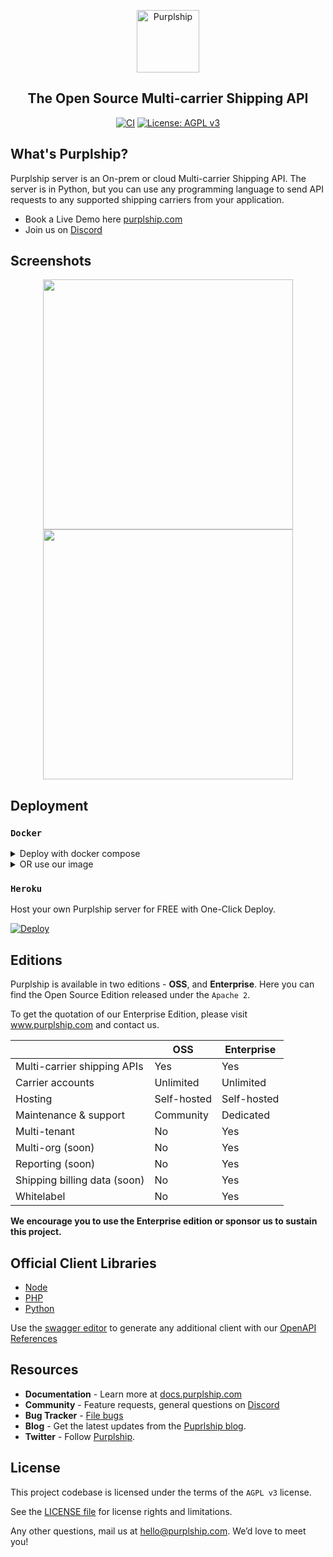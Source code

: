 <p align="center">
  <p align="center">
    <a href="https://purplship.com" target="_blank">
      <img src="https://github.com/Purplship/purplship-server/raw/main/purpleserver/purpleserver/static/extra/branding/icon.png" alt="Purplship" height="100">
    </a>
  </p>
  <h2 align="center">
    The Open Source Multi-carrier Shipping API
  </h2>
  <p align="center">
    <a href="https://github.com/Purplship/purplship-server/actions"><img src="https://github.com/Purplship/purplship-server/workflows/puprlship-server/badge.svg" alt="CI" style="max-width:100%;"></a>
    <a href="https://www.gnu.org/licenses/agpl-3.0" rel="nofollow"><img src="https://camo.githubusercontent.com/cb1d26ec555a33e9f09fe279b5edc49996a3bb3b/68747470733a2f2f696d672e736869656c64732e696f2f62616467652f4c6963656e73652d4147504c25323076332d626c75652e737667" alt="License: AGPL v3" data-canonical-src="https://img.shields.io/badge/License-AGPL%20v3-blue.svg" style="max-width:100%;"></a>
  </p>
</p>


## What's Purplship?

Purplship server is an On-prem or cloud Multi-carrier Shipping API.
The server is in Python, but you can use any programming language to send API requests to any supported shipping carriers from your application.

- Book a Live Demo here [purplship.com](https://purplship.com/schedule-demo/)
- Join us on [Discord](https://discord.gg/kXEa3UMRHd)


## Screenshots

<p align="center">
  <img src="https://raw.githubusercontent.com/Purplship/purplship-server/main/artifacts/dashboard1.png" width="400">
  <img src="https://raw.githubusercontent.com/Purplship/purplship-server/main/artifacts/dashboard2.png" width="400">
</p>


## Deployment

### `Docker`

<details>
<summary>Deploy with docker compose</summary>

- Create a `docker-compose.yml` file

```yaml
version: '3'

services:
  db:
    image: postgres
    restart: unless-stopped
    ports:
      - 5432:5432
    volumes:
      - purplship-db:/var/lib/postgresql/data
    environment:
      POSTGRES_DB: "db"
      POSTGRES_USER: "postgres"
      POSTGRES_PASSWORD: "postgres"

  pship:
    image: danh91.docker.scarf.sh/purplship/purplship-server:[version]
    restart: unless-stopped
    ports:
      - "5002:5002"
    environment:
      - DEBUG_MODE=True
      - ALLOWED_HOSTS=*
      - DATABASE_NAME=db
      - DATABASE_HOST=db
      - DATABASE_PORT=5432
      - DATABASE_USERNAME=postgres
      - DATABASE_PASSWORD=postgres
    depends_on:
      - db
```

- Setup the database

```terminal
docker-compose run --rm --entrypoint="purplship migrate" pship
```

- Create an admin user

```terminal
docker-compose run --rm --entrypoint="purplship createsuperuser" pship
```

- Run the application

```terminal
docker-compose up
```

Access the application at http://0.0.0.0:5002

</details>

<details>
<summary>OR use our image</summary>

- Start a Postgres database

```bash
docker run -d \
  --name db --rm \
  -e POSTGRES_DB=db \
  -e POSTGRES_USER=postgres \
  -e POSTGRES_PASSWORD=postgres \
  postgres
```

- Run your shipping API

```bash
docker run -d \
  --name pship --rm \
  -e DEBUG_MODE=True \
  --link=db:db -p 5002:5002 \
  danh91.docker.scarf.sh/purplship/purplship-server:[version]
```

- Create an admin user

```terminal
docker exec -it pship bash -c "purplship createsuperuser"
```

Access the application at http://0.0.0.0:5002

</details>

### `Heroku`

Host your own Purplship server for FREE with One-Click Deploy.

[![Deploy](https://www.herokucdn.com/deploy/button.svg)](https://heroku.com/deploy?template=https://github.com/Purplship/purplship-heroku/tree/main/)


## Editions

Purplship is available in two editions - **OSS**, and **Enterprise**.
Here you can find the Open Source Edition released under the `Apache 2`.

To get the quotation of our Enterprise Edition, please visit www.purplship.com and contact us.


|                                          | OSS         | Enterprise   |
| ---------------------------------------- | ----------- | ------------ |
| Multi-carrier shipping APIs              | Yes         | Yes          |
| Carrier accounts                         | Unlimited   | Unlimited    |
| Hosting                                  | Self-hosted | Self-hosted  |
| Maintenance & support                    | Community   | Dedicated    |
| Multi-tenant                             | No          | Yes          |
| Multi-org (soon)                         | No          | Yes          |
| Reporting (soon)                         | No          | Yes          |
| Shipping billing data (soon)             | No          | Yes          |
| Whitelabel                               | No          | Yes          |

**We encourage you to use the Enterprise edition or sponsor us to sustain this project.**


## Official Client Libraries

- [Node](https://github.com/Purplship/purplship-node)
- [PHP](https://github.com/Purplship/purplship-php-client)
- [Python](https://github.com/Purplship/purplship-python-client)

Use the [swagger editor](https://editor.swagger.io/) to generate any additional client with our [OpenAPI References](https://github.com/Purplship/purplship-server/tree/main/openapi)


## Resources

- **Documentation** - Learn more at [docs.purplship.com](https://docs.purplship.com)
- **Community** - Feature requests, general questions on [Discord](https://discord.gg/kXEa3UMRHd)
- **Bug Tracker** - [File bugs](https://github.com/Purplship/purplship-server/issues)
- **Blog** - Get the latest updates from the [Puprlship blog](https://blog.purplship.com).
- **Twitter** - Follow [Purplship](https://twitter.com/purplship).


## License

This project codebase is licensed under the terms of the `AGPL v3` license.

See the [LICENSE file](/LICENSE) for license rights and limitations.

Any other questions, mail us at hello@purplship.com. We’d love to meet you!
